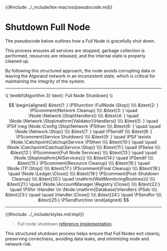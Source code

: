{{#include ../_include/tex-macros/pseudocode.md}}

$$
\newcommand \Node {\mathrm{node}}
\newcommand \FullNode {\mathrm{FullNode}}
\newcommand \Network {\mathrm{Network}}
\newcommand \Stop {\mathrm{Stop}}
\newcommand \Close {\mathrm{Close}}
\newcommand \Config {\mathrm{nodeConfig}}
\newcommand \Catchup {\mathrm{Catchup}}
\newcommand \Service {\mathrm{Service}}
\newcommand \Ledger {\mathrm{Ledger}}
\newcommand \AccountManager {\mathrm{AccountManager}}
\newcommand \Registry {\mathrm{Registry}}
\newcommand \TP {\mathrm{TxPool}}
\newcommand \Handler {\mathrm{Handler}}
\newcommand \Handlers {\mathrm{Handlers}}
\newcommand \Catchpoint {\mathrm{Catchpoint}}
$$

# Shutdown Full Node

The pseudocode below outlines how a Full Node is gracefully shut down.

This process ensures all services are stopped, garbage collection is performed,
resources are released, and the internal state is properly cleaned up.

By following this structured approach, the node avoids corrupting data or leaving
the Algorand network in an inconsistent state, which is critical for maintaining
the integrity of the system.

---

\\( \textbf{Algorithm 3} \text{: Full Node Shutdown} \\)

$$
\begin{aligned}
&\text{1: } \PSfunction \FullNode.\Stop() \\\\
&\text{2: } \PScomment{Network Cleanup} \\\\
&\text{3: } \quad \Node.\Network.\Stop\Handlers() \\\\
&\text{4: } \quad \Node.\Network.\Stop\mathrm{Validator}\Handlers() \\\\
&\text{5: } \quad \PSif \neg \Node.\Config.\Stop\Network \PSthen \\\\
&\text{6: } \quad \quad \Node.\Network.\Stop() \\\\
&\text{7: } \quad \PSendif \\\\
&\text{8: } \PScomment{Service Shutdown} \\\\
&\text{9: } \quad \PSif \exists \Node.\Catchpoint\Catchup\Service \PSthen \\\\
&\text{10:} \quad \quad \Node.\Catchpoint\Catchup\Service.\Stop() \\\\
&\text{11:} \quad \PSelse \\\\
&\text{12:} \PScomment{Full Node Services} \\\\
&\text{13:} \quad \quad \Node.\Stop\mathrm{AllServices}() \\\\
&\text{14:} \quad \PSendif \\\\
&\text{15:} \PScomment{Resource Cleanup} \\\\
&\text{16:} \quad \Node.\TP.\Stop() \\\\
&\text{17:} \PScomment{Final Cleanup} \\\\
&\text{18:} \quad \Node.\Ledger.\Close() \\\\
&\text{19:} \PScomment{Post-Shutdown Cleanup} \\\\
&\text{20:} \quad \mathrm{WaitMonitoringRoutines}() \\\\
&\text{21:} \quad \Node.\AccountManager.\Registry.\Close() \\\\
&\text{22:} \quad \PSfor \Handler \in \Node.\mathrm{Database}\Handlers \PSdo \\\\
&\text{23:} \quad \quad \Handler.\Close() \\\\
&\text{24:} \quad \PSendfor \\\\
&\text{25:} \PSendfunction
\end{aligned}
$$

---

{{#include ../_include/styles.md:impl}}
> Full node shutdown [reference implementation](https://github.com/algorand/go-algorand/blob/e60d3ddd1d63e60f32bda6935554b34fdb0e1515/node/node.go#L444-L487).

This structured shutdown process helps ensure that Full Nodes exit cleanly, preserving
correctness, avoiding data leaks, and minimizing node and network risk.
